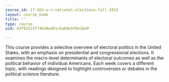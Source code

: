 ```yaml
---
course_id: 17-263-u-s-national-elections-fall-2012
layout: course_home
title: ''
type: course
uid: 43f92523f74b38ed61c6ab9e5f0a10a9

---
```

This course provides a selective overview of electoral politics in the United States, with an emphasis on presidential and congressional elections. It examines the macro-level determinants of electoral outcomes as well as the political behavior of individual Americans. Each week covers a different topic, with readings designed to highlight controversies or debates in the political science literature.
